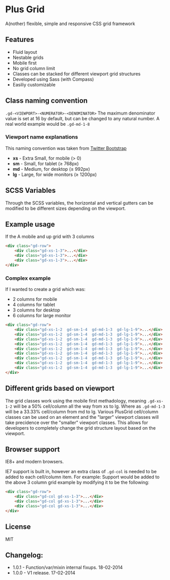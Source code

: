 # Plus Grid
A(nother) flexible, simple and responsive CSS grid framework

## Features
* Fluid layout
* Nestable grids
* Mobile first
* No grid column limit
* Classes can be stacked for different viewport grid structures
* Developed using Sass (with Compass)
* Easiliy customizable

## Class naming convention
`.gd-<VIEWPORT>-<NUMERATOR>-<DENOMINATOR>`
The maximum denominator value is set at 16 by default, but can be changed to any natural number. A real world example would be `.gd-md-1-8`

### Viewport name explanations
This naming convention was taken from [Twitter Bootstrap](http://getbootstrap.com/)
* **xs** - Extra Small, for mobile (&gt; 0)
* **sm** - Small, for tablet (&ge; 768px)
* **md** - Medium, for desktop (&ge; 992px)
* **lg** - Large, for wide monitors (&ge; 1200px)

## SCSS Variables
Through the SCSS variables, the horizontal and vertical gutters can be modified to be different sizes depending on the viewport.

## Example usage
If the
A mobile and up grid with 3 columns
```html
<div class="gd-row">
    <div class="gd-xs-1-3">...</div>
    <div class="gd-xs-1-3">...</div>
    <div class="gd-xs-1-3">...</div>
</div>
```

### Complex example
If I wanted to create a grid which was:
* 2 columns for mobile
* 4 columns for tablet
* 3 columns for desktop
* 6 columns for large monitor

```html
<div class="gd-row">
    <div class="gd-xs-1-2  gd-sm-1-4  gd-md-1-3  gd-lg-1-9">...</div>
    <div class="gd-xs-1-2  gd-sm-1-4  gd-md-1-3  gd-lg-1-9">...</div>
    <div class="gd-xs-1-2  gd-sm-1-4  gd-md-1-3  gd-lg-1-9">...</div>
    <div class="gd-xs-1-2  gd-sm-1-4  gd-md-1-3  gd-lg-1-9">...</div>
    <div class="gd-xs-1-2  gd-sm-1-4  gd-md-1-3  gd-lg-1-9">...</div>
    <div class="gd-xs-1-2  gd-sm-1-4  gd-md-1-3  gd-lg-1-9">...</div>
    <div class="gd-xs-1-2  gd-sm-1-4  gd-md-1-3  gd-lg-1-9">...</div>
    <div class="gd-xs-1-2  gd-sm-1-4  gd-md-1-3  gd-lg-1-9">...</div>
    <div class="gd-xs-1-2  gd-sm-1-4  gd-md-1-3  gd-lg-1-9">...</div>
</div>
```

## Different grids based on viewport
The grid classes work using the mobile first methadology, meaning `.gd-xs-1-2` will be a 50% cell/column all the way from xs to lg. Where as `.gd-md-1-3` will be a 33.33% cell/column from md to lg. Various PlusGrid cell/column classes can be used on an element and the "larger" viewport classes will take precidence over the "smaller" viewport classes. This allows for developers to completely change the grid structure layout based on the viewport.

## Browser support
IE8+ and modern browsers.

IE7 support is built in, however an extra class of `.gd-col` is needed to be added to each cell/column item. For example:
Support would be added to the above 3 column grid example by modifying it to be the following:
```html
<div class="gd-row">
    <div class="gd-col gd-xs-1-3">...</div>
    <div class="gd-col gd-xs-1-3">...</div>
    <div class="gd-col gd-xs-1-3">...</div>
</div>
```

## License
MIT

## Changelog:
* 1.0.1 - Function/var/mixin internal fixups. 18-02-2014
* 1.0.0 - V1 release. 17-02-2014